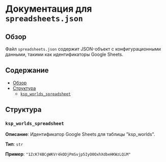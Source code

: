 # Документация для `spreadsheets.json`

## Обзор

Файл `spreadsheets.json` содержит JSON-объект с конфигурационными данными, такими как идентификаторы Google Sheets.

## Содержание

- [Обзор](#обзор)
- [Структура](#структура)
    - [`ksp_worlds_spreadsheet`](#ksp_worlds_spreadsheet)

## Структура

### `ksp_worlds_spreadsheet`

**Описание**: Идентификатор Google Sheets для таблицы "ksp_worlds".

**Тип**: `str`

**Пример**: `"1ZcK74BCgWKVr4kODjPmSvjp5IyO0OxhXdbeHKWzLQiM"`
